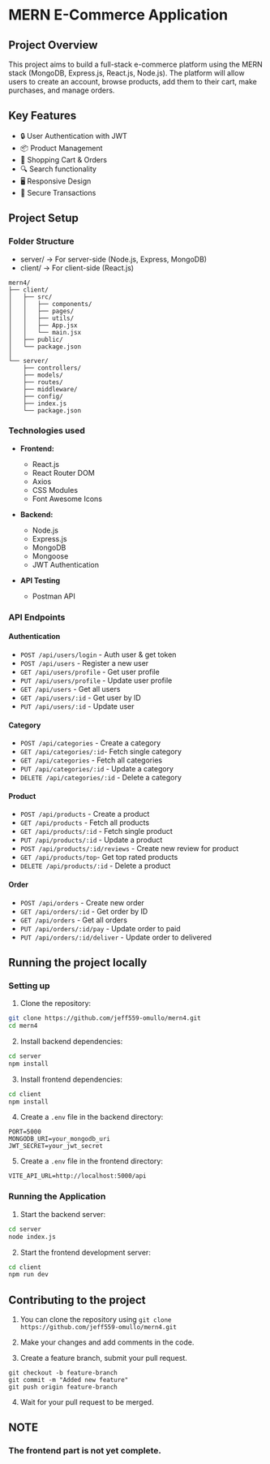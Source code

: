 # MERN E-Commerce Application

## Project Overview

This project aims to build a full-stack e-commerce platform using the MERN stack (MongoDB, Express.js, React.js, Node.js). The platform will allow users to create an account, browse products, add them to their cart, make purchases, and manage orders.

## Key Features

- 🔒 User Authentication with JWT
- 📦 Product Management
- 🛒 Shopping Cart & Orders
- 🔍 Search functionality
- 🖥 Responsive Design
- 🔐 Secure Transactions

## Project Setup

### Folder Structure
- server/ → For server-side (Node.js, Express, MongoDB)
- client/ → For client-side (React.js)

```
mern4/
├── client/
│   ├── src/
│   │   ├── components/
│   │   ├── pages/
│   │   ├── utils/
│   │   ├── App.jsx
│   │   └── main.jsx
│   ├── public/
│   └── package.json
│
└── server/
    ├── controllers/
    ├── models/
    ├── routes/
    ├── middleware/
    ├── config/
    ├── index.js
    └── package.json
```

### Technologies used
- **Frontend:**
  - React.js
  - React Router DOM
  - Axios
  - CSS Modules
  - Font Awesome Icons

- **Backend:**
  - Node.js
  - Express.js
  - MongoDB
  - Mongoose
  - JWT Authentication

- **API Testing**
   - Postman API

### API Endpoints

#### Authentication
- `POST /api/users/login` - Auth user & get token
- `POST /api/users` - Register a new user
- `GET /api/users/profile` - Get user profile
- `PUT /api/users/profile` - Update user profile
- `GET /api/users` - Get all users
- `GET /api/users/:id` - Get user by ID
- `PUT /api/users/:id` - Update user

#### Category
- `POST /api/categories` - Create a category
- `GET /api/categories/:id`- Fetch single category
- `GET /api/categories` - Fetch all categories
- `PUT /api/categories/:id` - Update a category
- `DELETE /api/categories/:id` - Delete a category

#### Product
- `POST /api/products` - Create a product
- `GET /api/products` - Fetch all products
- `GET /api/products/:id` - Fetch single product
- `PUT /api/products/:id` - Update a product
- `POST /api/products/:id/reviews` - Create new review for product
- `GET /api/products/top`- Get top rated products
- `DELETE /api/products/:id` - Delete a product

#### Order
- `POST /api/orders` - Create new order
- `GET /api/orders/:id` - Get order by ID
- `GET /api/orders` - Get all orders
- `PUT /api/orders/:id/pay` - Update order to paid
- `PUT /api/orders/:id/deliver` - Update order to delivered

## Running the project locally

### Setting up
1. Clone the repository:
```bash
git clone https://github.com/jeff559-omullo/mern4.git
cd mern4
```

2. Install backend dependencies:
```bash
cd server
npm install
```

3. Install frontend dependencies:
```bash
cd client
npm install
```

4. Create a `.env` file in the backend directory:
```env
PORT=5000
MONGODB_URI=your_mongodb_uri
JWT_SECRET=your_jwt_secret
```

5. Create a `.env` file in the frontend directory:
```env
VITE_API_URL=http://localhost:5000/api
```

### Running the Application
1. Start the backend server:
```bash
cd server
node index.js
```

2. Start the frontend development server:
```bash
cd client
npm run dev
```

## Contributing to the project

1. You can clone the repository using `git clone https://github.com/jeff559-omullo/mern4.git `

2. Make your changes and add comments in the code.

3. Create a feature branch, submit your pull request.
```
git checkout -b feature-branch
git commit -m "Added new feature"
git push origin feature-branch
```

4. Wait for your pull request to be merged.

## NOTE
### The frontend part is not yet complete.
